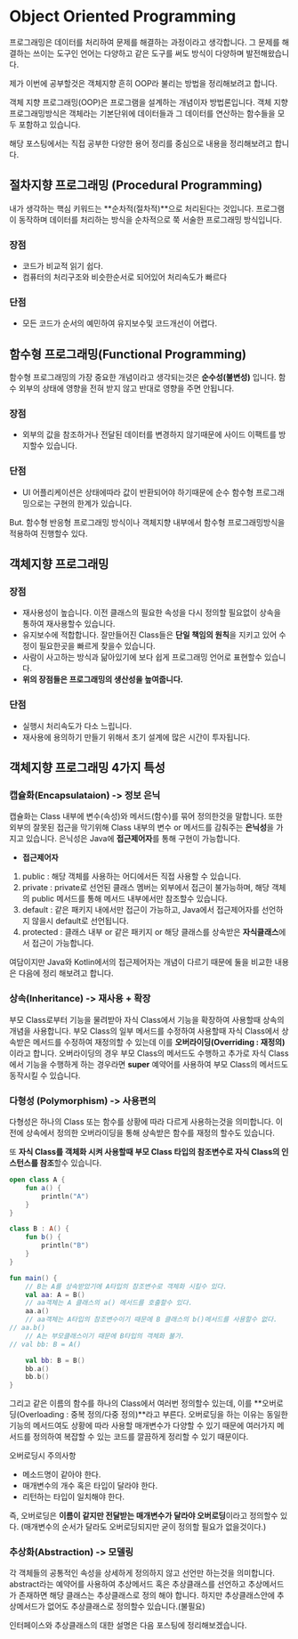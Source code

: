 # Object Oriented Programming

프로그래밍은 데이터를 처리하여 문제를 해결하는 과정이라고 생각합니다.
그 문제를 해결하는 쓰이는 도구인 언어는 다양하고 같은 도구를 써도 방식이 다양하며 발전해왔습니다.

제가 이번에 공부할것은 객체지향 흔히 OOP라 불리는 방법을 정리해보려고 합니다.

객체 지향 프로그래밍(OOP)은 프로그램을 설계하는 개념이자 방법론입니다.
객체 지향 프로그래밍방식은 객체라는 기본단위에 데이터들과 그 데이터를 연산하는 함수들을 모두 포함하고 있습니다.

해당 포스팅에서는 직접 공부한 다양한 용어 정리를 중심으로 내용을 정리해보려고 합니다.

## 절차지향 프로그래밍 (Procedural Programming)

내가 생각하는 핵심 키워드는 **순차적(절차적)**으로 처리된다는 것입니다.
프로그램이 동작하며 데이터를 처리하는 방식을 순차적으로 쭉 서술한 프로그래밍 방식입니다.

### 장점

- 코드가 비교적 읽기 쉽다.
- 컴퓨터의 처리구조와 비슷한순서로 되어있어 처리속도가 빠르다

### 단점

- 모든 코드가 순서의 예민하여 유지보수및 코드개선이 어렵다.



## 함수형 프로그래밍(Functional Programming)

함수형 프로그래밍의 가장 중요한 개념이라고 생각되는것은 **순수성(불변성)** 입니다.
함수 외부의 상태에 영향을 전혀 받지 않고 반대로 영향을 주면 안됩니다.

### 장점

- 외부의 값을 참조하거나 전달된 데이터를 변경하지 않기때문에 사이드 이팩트를 방지할수 있습니다.

### 단점

- UI 어플리케이션은 상태에따라 값이 반환되어야 하기때문에 순수 함수형 프로그래밍으로는 구현의 한계가 있습니다.

But. 함수형 반응형 프로그래밍 방식이나 객체지향 내부에서 함수형 프로그래밍방식을 적용하여 진행할수 있다.



## 객체지향 프로그래밍

### 장점

- 재사용성이 높습니다. 이전 클래스의 필요한 속성을 다시 정의할 필요없이 상속을 통하여 재사용할수 있습니다.
- 유지보수에 적합합니다. 잘만들어진 Class들은 **단일 책임의 원칙**을 지키고 있어 수정이 필요한곳을 빠르게 찾을수 있습니다.
- 사람이 사고하는 방식과 닮아있기에 보다 쉽게 프로그래밍 언어로 표현할수 있습니다.
- **위의 장점들은 프로그래밍의 생산성을 높여줍니다.**

### 단점

- 실행시 처리속도가 다소 느립니다.
- 재사용에 용의하기 만들기 위해서 초기 설계에 많은 시간이 투자됩니다.



## 객체지향 프로그래밍 4가지 특성

### 캡슐화(Encapsulataion) -> 정보 은닉

캡슐화는 Class 내부에 변수(속성)와 메서드(함수)를 묶어 정의한것을 말합니다.
또한 외부의 잘못된 접근을 막기위해 Class 내부의 변수 or 메서드를 감춰주는 **은닉성**을 가지고 있습니다.
은닉성은 Java에 **접근제어자**를 통해 구현이 가능합니다.

- **접근제어자**

1. public : 해당 객체를 사용하는 어디에서든 직접 사용할 수 있습니다.
2. private : private로 선언된 클래스 멤버는 외부에서 접근이 불가능하며, 해당 객체의 public 메서드를 통해 메서드 내부에서만 참조할수 있습니다.
3. default : 같은 패키지 내에서만 접근이 가능하고, Java에서 접근제어자를 선언하지 않을시 default로 선언됩니다.
4. protected : 클래스 내부 or 같은 패키지 or 해당 클래스를 상속받은 **자식클래스**에서 접근이 가능합니다. 

여담이지만 Java와 Kotlin에서의 접근제어자는 개념이 다르기 때문에 둘을 비교한 내용은 다음에 정리 해보려고 합니다.

### 상속(Inheritance) -> 재사용 + 확장

부모 Class로부터 기능을 물려받아 자식 Class에서 기능을 확장하여 사용할때 상속의 개념을 사용합니다. 부모 Class의 일부 메서드를 수정하여 사용할때 자식 Class에서 상속받은 메서드를 수정하여 재정의할 수 있는데 이를 **오버라이딩(Overriding : 재정의)** 이라고 합니다.
오버라이딩의 경우 부모 Class의 메서드도 수행하고 추가로 자식 Class에서 기능을 수행하게 하는 경우라면 **super** 예약어를 사용하여 부모 Class의 메서드도 동작시킬 수 있습니다.

### 다형성 (Polymorphism) -> 사용편의

다형성은 하나의 Class 또는 함수를 상황에 따라 다르게 사용하는것을 의미합니다. 이전에 상속에서 정의한 오버라이딩을 통해 상속받은 함수를 재정의 할수도 있습니다.

또 **자식 Class를 객체화 시켜 사용할때 부모 Class 타입의 참조변수로 자식 Class의 인스턴스를 참조**할수 있습니다.

```kotlin
open class A {
    fun a() {
        println("A")
    }
}

class B : A() {
    fun b() {
        println("B")
    }
}

fun main() {
    // B는 A를 상속받았기에 A타입의 참조변수로 객체화 시킬수 있다.
    val aa: A = B() 
    // aa객체는 A 클래스의 a() 메서드를 호출할수 있다.
    aa.a() 
    // aa객체는 A타입의 참조변수이기 때문에 B 클래스의 b()메서드를 사용할수 없다.
// aa.b()
    // A는 부모클래스이기 때문에 B타입의 객체화 불가.
// val bb: B = A() 

    val bb: B = B()
    bb.a()
    bb.b()
}
```

그리고 같은 이름의 함수를 하나의 Class에서 여러번 정의할수 있는데, 이를 **오버로딩(Overloading : 중복 정의/다중 정의)**라고 부른다.
오버로딩을 하는 이유는 동일한 기능의 메서드여도 상황에 따라 사용할 매개변수가 다양할 수 있기 때문에 여러가지 메서드를 정의하여 복잡할 수 있는 코드를 깔끔하게 정리할 수 있기 때문이다.

오버로딩시 주의사항

- 메소드명이 같아야 한다.
- 매개변수의 개수 혹은 타입이 달라야 한다.
- 리턴하는 타입이 일치해야 한다.

즉, 오버로딩은 **이름이 같지만 전달받는 매개변수가 달라야 오버로딩**이라고 정의할수 있다. (매개변수의 순서가 달라도 오버로딩되지만 굳이 정의할 필요가 없을것이다.)



### 추상화(Abstraction) -> 모델링

각 객체들의 공통적인 속성을 상세하게 정의하지 않고 선언만 하는것을 의미합니다.
abstract라는 예약어를 사용하여 추상메서드 혹은 추상클래스를 선언하고 추상메서드가 존재하면 해당 클래스는 추상클래스로 정의 해야 합니다.
하지만 추상클래스안에 추상메서드가 없어도 추상클래스로 정의할수 있습니다.(불필요)

인터페이스와 추상클래스의 대한 설명은 다음 포스팅에 정리해보겠습니다.

